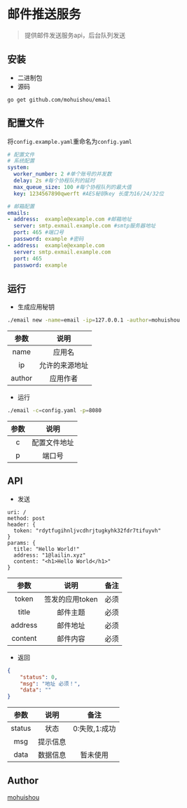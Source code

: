 邮件推送服务
======

> 提供邮件发送服务api，后台队列发送

## 安装
- 二进制包
- 源码
```
go get github.com/mohuishou/email
```

## 配置文件

将`config.example.yaml`重命名为`config.yaml`

```yaml
# 配置文件
# 系统配置
system:
  worker_number: 2 #单个账号的并发数
  delay: 2s #每个协程队列的延时
  max_queue_size: 100 #每个协程队列的最大值
  key: 1234567890qwerft #AES秘钥key 长度为16/24/32位

# 邮箱配置
emails:
- address:  example@example.com #邮箱地址
  server: smtp.exmail.example.com #smtp服务器地址
  port: 465 #端口号
  password: example #密码
- address:  example@example.com
  server: smtp.exmail.example.com
  port: 465
  password: example
```

## 运行
- 生成应用秘钥
```bash
./email new -name=email -ip=127.0.0.1 -author=mohuishou
```
|参数|说明|
|:----:|:----:|
|name|应用名|
|ip|允许的来源地址|
|author|应用作者|

- 运行
```bash
./email -c=config.yaml -p=8080
```
|参数|说明|
|:----:|:----:|
|c|配置文件地址|
|p|端口号|

## API

- 发送
```
uri: /
method: post
header: {
  token: "rdytfugihnljvcdhrjtugkyhk32fdr7tifuyvh"
}
params: {
  title: "Hello World!"
  address: "1@lailin.xyz"
  content: "<h1>Hello World</h1>"
}
```
|参数|说明|备注|
|:----:|:----:|:----:|
|token|签发的应用token|必须|
|title|邮件主题|必须|
|address|邮件地址|必须|
|content|邮件内容|必须|

- 返回
```json
{
    "status": 0,
    "msg": "地址 必须！",
    "data": ""
}
```
|参数|说明|备注|
|:----:|:----:|:----:|
|status|状态|0:失败,1:成功|
|msg|提示信息||
|data|数据信息|暂未使用|


## Author
[mohuishou](github.com/mohuishou)